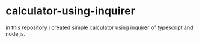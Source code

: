# calculator-using-inquirer
in this repository i created simple calculator using inquirer of typescript and node js.
